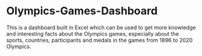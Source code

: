 # Olympics-Games-Dashboard
This is a dashboard built in Excel which can be used to get more knowledge and interesting facts about the Olympics games, especially about the sports, countries, participants and medals in the games from 1896 to 2020 Olympics.

